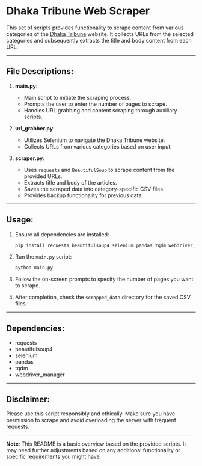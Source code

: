 
# Dhaka Tribune Web Scraper

This set of scripts provides functionality to scrape content from various categories of the [Dhaka Tribune](https://www.dhakatribune.com/) website. It collects URLs from the selected categories and subsequently extracts the title and body content from each URL.

---

## File Descriptions:

1. **main.py**:
    - Main script to initiate the scraping process.
    - Prompts the user to enter the number of pages to scrape.
    - Handles URL grabbing and content scraping through auxiliary scripts.
    
2. **url_grabber.py**:
    - Utilizes Selenium to navigate the Dhaka Tribune website.
    - Collects URLs from various categories based on user input.
    
3. **scraper.py**:
    - Uses `requests` and `BeautifulSoup` to scrape content from the provided URLs.
    - Extracts title and body of the articles.
    - Saves the scraped data into category-specific CSV files.
    - Provides backup functionality for previous data.

---

## Usage:

1. Ensure all dependencies are installed:
    ```bash
    pip install requests beautifulsoup4 selenium pandas tqdm webdriver_manager
    ```

2. Run the `main.py` script:
    ```bash
    python main.py
    ```

3. Follow the on-screen prompts to specify the number of pages you want to scrape.

4. After completion, check the `scrapped_data` directory for the saved CSV files.

---

## Dependencies:

- requests
- beautifulsoup4
- selenium
- pandas
- tqdm
- webdriver_manager

---

## Disclaimer:

Please use this script responsibly and ethically. Make sure you have permission to scrape and avoid overloading the server with frequent requests.

---

**Note**: This README is a basic overview based on the provided scripts. It may need further adjustments based on any additional functionality or specific requirements you might have.
